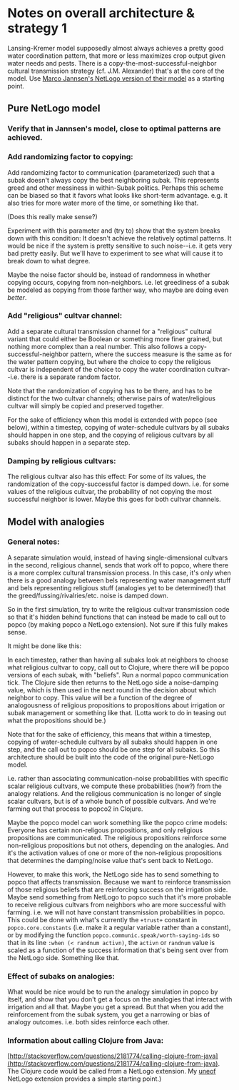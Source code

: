 Notes on overall architecture & strategy 1
====

Lansing-Kremer model supposedly almost always achieves a pretty good
water coordination pattern, that more or less maximizes crop output
given water needs and pests.  There is a
copy-the-most-successful-neighbor cultural transmission strategy (cf.
J.M. Alexander) that's at the core of the model.  Use [Marco Jannsen's
NetLogo version of their
model](http://www.openabm.org/model/2221/version/2/view) as a starting
point.

## Pure NetLogo model

### Verify that in Jannsen's model, close to optimal patterns are achieved.


### Add randomizing factor to copying:

Add randomizing factor to communication (parameterized) such that a
subak doesn't always copy the best neighboring subak.  This represents
greed and other messiness in within-Subak politics.  Perhaps this scheme
can be biased so that it favors what looks like short-term advantage.
e.g.  it also tries for more water more of the time, or something like
that.

(Does this really make sense?)

Experiment with this parameter and (try to) show that the system
breaks down with this condition: It doesn't achieve the relatively
optimal patterns.  It would be nice if the system is pretty sensitive to
such noise--i.e. it gets very bad pretty easily.  But we'll have to
experiment to see what will cause it to break down to what degree.

Maybe the noise factor should be, instead of randomness in whether
copying occurs, copying from non-neighbors.  i.e. let greediness of a
subak be modeled as copying from those farther way, who maybe are
doing even *better*.

### Add "religious" cultvar channel:

Add a separate cultural transmission channel for a "religious"
cultural variant that could either be Boolean or something more finer
grained, but nothing more complex than a real number.  This also follows
a copy-successful-neighbor pattern, where the success measure is the
same as for the water pattern copying, but where the choice to copy the
religious cultvar is independent of the choice to copy the water
coordination cultvar--i.e. there is a separate random factor.

Note that the randomization of copying has to be there, and has to be
distinct for the two cultvar channels; otherwise pairs of
water/religious cultvar will simply be copied and preserved together.

For the sake of efficiency when this model is extended with popco (see
below), within a timestep, copying of water-schedule cultvars by all
subaks should happen in one step, and the copying of religious cultvars
by all subaks should happen in a separate step.

### Damping by religious cultvars:

The religious cultvar also has this effect: For some of its values,
the randomization of the copy-successful factor is damped down.  i.e.
for some values of the religious cultvar, the probability of not
copying the most successful neighbor is lower.  Maybe this goes for
both cultvar channels.


## Model with analogies

### General notes:

A separate simulation would, instead of having single-dimensional
cultvars in the second, religious channel, sends that work off to popco,
where there is a more complex cultural transmission process.  In this
case, it's only when there is a good analogy between bels representing
water management stuff and bels representing religious stuff (analogies
yet to be determined!) that the greed/fussing/rivalries/etc. noise is
damped down.

So in the first simulation, try to write the religious cultvar
transmission code so that it's hidden behind functions that can
instead be made to call out to popco (by making popco a NetLogo
extension).  Not sure if this fully makes sense.

It might be done like this:

In each timestep, rather than having all subaks look at neighbors to
choose what religious cultvar to copy, call out to Clojure, where there
will be popco versions of each subak, with "beliefs".  Run a normal
popco communication tick.  The Clojure side then returns to the NetLogo
side a noise-damping value, which is then used in the next round in the
decision about which neighbor to copy.  This value will be a function of
the degree of analogousness of religious propositions to propositions
about irrigation or subak management or something like that.  (Lotta
work to do in teasing out what the propositions should be.)

Note that for the sake of efficiency, this means that within a timestep,
copying of water-schedule cultvars by all subaks should happen in one
step, and the call out to popco should be one step for all subaks.
So this architecture should be built into the code of the original
pure-NetLogo model.

i.e. rather than associating communication-noise probabilities with
specific scalar religious cultvars, we compute these probabilities
(how?) from the analogy relations.  And the religious communication is
no longer of single scalar cultvars, but is of a whole bunch of
possible cultvars.  And we're farming out that process to popco2 in
Clojure.

Maybe the popco model can work something like the popco crime models:
Everyone has certain non-religous propositions, and only religious
propositions are communicated.  The religious propositions reinforce
some non-religious propositions but not others, depending on the
analogies.  And it's the activation values of one or more of the
non-religious propositions that determines the damping/noise value
that's sent back to NetLogo.

However, to make this work, the NetLogo side has to send something to
popco that affects transmission.  Because we want to reinforce
transmission of those religious beliefs that are reinforcing success on
the irrigation side.  Maybe send something from NetLogo to popco such
that it's more probable to receive religious cultvars from neighbors who
are more successful with farming.  i.e. we will not have constant
transmission probabilities in popco.  This could be done with what's
currently the `+trust+` constant in `popco.core.constants` (i.e. make it
a regular variable rather than a constant), or by modifying the function
`popco.communic.speak/worth-saying-ids` so that in its line `:when (< randnum
activn)`, the `activn` or `randnum` value is scaled as a function of the
success information that's being sent over from the NetLogo side.
Something like that.

### Effect of subaks on analogies:

What would be nice would be to run the analogy simulation in popco by
itself, and show that you don't get a focus on the analogies that
interact with irrigation and all that.  Maybe you get a spread.  But
that when you add the reinforcement from the subak system, you get a
narrowing or bias of analogy outcomes.  i.e. both sides reinforce each
other.

### Information about calling Clojure from Java:

[http://stackoverflow.com/questions/2181774/calling-clojure-from-java](http://stackoverflow.com/questions/2181774/calling-clojure-from-java).
The Clojure code would be called from a NetLogo extension.  My
[uneof](https://github.com/mars0i/uneof) NetLogo extension provides a
simple starting point.)
